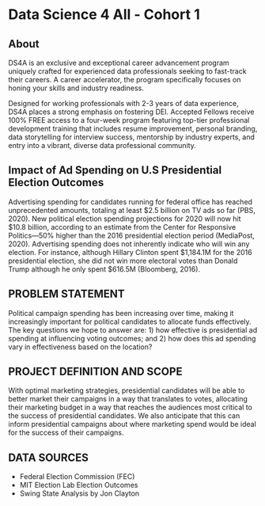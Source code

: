 # Data Science 4 All - Cohort 1

## About 
DS4A is an exclusive and exceptional career advancement program uniquely crafted for experienced data professionals seeking to fast-track their careers.  A career accelerator, the program specifically focuses on honing your skills and industry readiness.

Designed for working professionals with 2-3 years of data experience, DS4A places a strong emphasis on fostering DEI. Accepted Fellows receive 100% FREE access to a four-week program featuring top-tier professional development training that includes resume improvement, personal branding, data storytelling for interview success, mentorship by industry experts, and entry into a vibrant, diverse data professional community.


## Impact of Ad Spending on U.S Presidential Election Outcomes

Advertising spending for candidates running for federal office has reached unprecedented amounts, totaling at least $2.5 billion on TV ads so far (PBS, 2020). New political election spending projections for 2020 will now hit $10.8 billion, according to an estimate from the Center for Responsive Politics—50% higher than the 2016 presidential election period (MediaPost, 2020). Advertising spending does not inherently indicate who will win any election. For instance, although Hillary Clinton spent $1,184.1M for the 2016 presidential election, she did not win more electoral votes than Donald Trump although he only spent $616.5M (Bloomberg, 2016).

## PROBLEM STATEMENT
Political campaign spending has been increasing over time, making it increasingly important for political candidates to allocate funds effectively. The key questions we hope to answer are: 1) how effective is presidential ad spending at influencing voting outcomes; and 2) how does this ad spending vary in effectiveness based on the location?

## PROJECT DEFINITION AND SCOPE
With optimal marketing strategies, presidential candidates will be able to better market their campaigns in a way that translates to votes, allocating their marketing budget in a way that reaches the audiences most critical to the success of presidential candidates. We also anticipate that this can inform presidential campaigns about where marketing spend would be ideal for the success of their campaigns.

## DATA SOURCES
- Federal Election Commission (FEC)
- MIT Election Lab Election Outcomes
- Swing State Analysis by Jon Clayton 
